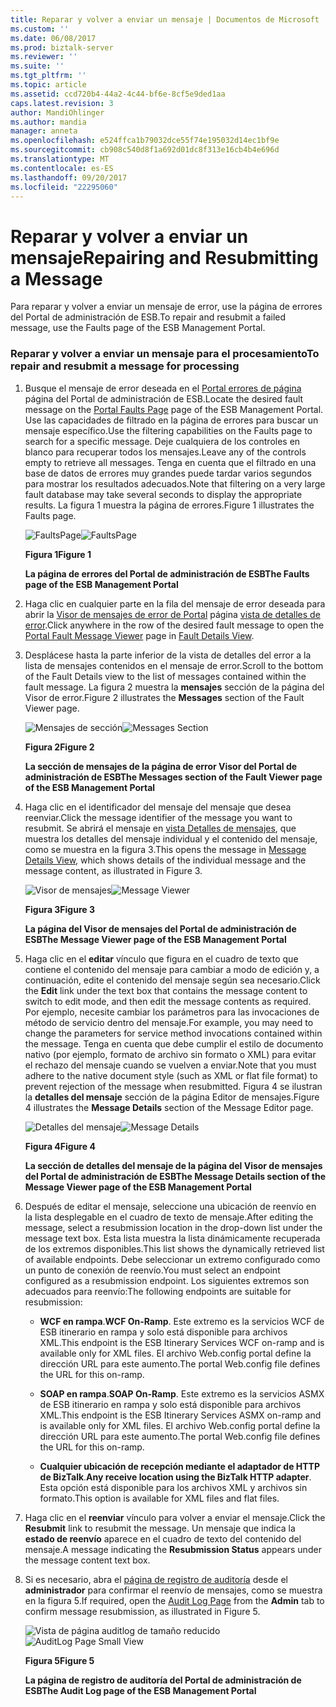 ```yaml
---
title: Reparar y volver a enviar un mensaje | Documentos de Microsoft
ms.custom: ''
ms.date: 06/08/2017
ms.prod: biztalk-server
ms.reviewer: ''
ms.suite: ''
ms.tgt_pltfrm: ''
ms.topic: article
ms.assetid: ccd720b4-44a2-4c44-bf6e-8cf5e9ded1aa
caps.latest.revision: 3
author: MandiOhlinger
ms.author: mandia
manager: anneta
ms.openlocfilehash: e524ffca1b79032dce55f74e195032d14ec1bf9e
ms.sourcegitcommit: cb908c540d8f1a692d01dc8f313e16cb4b4e696d
ms.translationtype: MT
ms.contentlocale: es-ES
ms.lasthandoff: 09/20/2017
ms.locfileid: "22295060"
---
```

# <a name="repairing-and-resubmitting-a-message"></a><span data-ttu-id="5c24a-102">Reparar y volver a enviar un mensaje</span><span class="sxs-lookup"><span data-stu-id="5c24a-102">Repairing and Resubmitting a Message</span></span>
<span data-ttu-id="5c24a-103">Para reparar y volver a enviar un mensaje de error, use la página de errores del Portal de administración de ESB.</span><span class="sxs-lookup"><span data-stu-id="5c24a-103">To repair and resubmit a failed message, use the Faults page of the ESB Management Portal.</span></span>  
  
### <a name="to-repair-and-resubmit-a-message-for-processing"></a><span data-ttu-id="5c24a-104">Reparar y volver a enviar un mensaje para el procesamiento</span><span class="sxs-lookup"><span data-stu-id="5c24a-104">To repair and resubmit a message for processing</span></span>  
  
1.  <span data-ttu-id="5c24a-105">Busque el mensaje de error deseada en el [Portal errores de página](../esb-toolkit/portal-faults-page.md) página del Portal de administración de ESB.</span><span class="sxs-lookup"><span data-stu-id="5c24a-105">Locate the desired fault message on the [Portal Faults Page](../esb-toolkit/portal-faults-page.md) page of the ESB Management Portal.</span></span> <span data-ttu-id="5c24a-106">Use las capacidades de filtrado en la página de errores para buscar un mensaje específico.</span><span class="sxs-lookup"><span data-stu-id="5c24a-106">Use the filtering capabilities on the Faults page to search for a specific message.</span></span> <span data-ttu-id="5c24a-107">Deje cualquiera de los controles en blanco para recuperar todos los mensajes.</span><span class="sxs-lookup"><span data-stu-id="5c24a-107">Leave any of the controls empty to retrieve all messages.</span></span> <span data-ttu-id="5c24a-108">Tenga en cuenta que el filtrado en una base de datos de errores muy grandes puede tardar varios segundos para mostrar los resultados adecuados.</span><span class="sxs-lookup"><span data-stu-id="5c24a-108">Note that filtering on a very large fault database may take several seconds to display the appropriate results.</span></span> <span data-ttu-id="5c24a-109">La figura 1 muestra la página de errores.</span><span class="sxs-lookup"><span data-stu-id="5c24a-109">Figure 1 illustrates the Faults page.</span></span>  
  
     <span data-ttu-id="5c24a-110">![FaultsPage](../esb-toolkit/media/faultspage.gif "FaultsPage")</span><span class="sxs-lookup"><span data-stu-id="5c24a-110">![FaultsPage](../esb-toolkit/media/faultspage.gif "FaultsPage")</span></span>  
  
     <span data-ttu-id="5c24a-111">**Figura 1**</span><span class="sxs-lookup"><span data-stu-id="5c24a-111">**Figure 1**</span></span>  
  
     <span data-ttu-id="5c24a-112">**La página de errores del Portal de administración de ESB**</span><span class="sxs-lookup"><span data-stu-id="5c24a-112">**The Faults page of the ESB Management Portal**</span></span>  
  
2.  <span data-ttu-id="5c24a-113">Haga clic en cualquier parte en la fila del mensaje de error deseada para abrir la [Visor de mensajes de error de Portal](../esb-toolkit/portal-fault-message-viewer.md) página [vista de detalles de error](../esb-toolkit/fault-details-view.md).</span><span class="sxs-lookup"><span data-stu-id="5c24a-113">Click anywhere in the row of the desired fault message to open the [Portal Fault Message Viewer](../esb-toolkit/portal-fault-message-viewer.md) page in [Fault Details View](../esb-toolkit/fault-details-view.md).</span></span>  
  
3.  <span data-ttu-id="5c24a-114">Desplácese hasta la parte inferior de la vista de detalles del error a la lista de mensajes contenidos en el mensaje de error.</span><span class="sxs-lookup"><span data-stu-id="5c24a-114">Scroll to the bottom of the Fault Details view to the list of messages contained within the fault message.</span></span> <span data-ttu-id="5c24a-115">La figura 2 muestra la **mensajes** sección de la página del Visor de error.</span><span class="sxs-lookup"><span data-stu-id="5c24a-115">Figure 2 illustrates the **Messages** section of the Fault Viewer page.</span></span>  
  
     <span data-ttu-id="5c24a-116">![Mensajes de sección](../esb-toolkit/media/ch8-messagessection.gif "Ch8-MessagesSection")</span><span class="sxs-lookup"><span data-stu-id="5c24a-116">![Messages Section](../esb-toolkit/media/ch8-messagessection.gif "Ch8-MessagesSection")</span></span>  
  
     <span data-ttu-id="5c24a-117">**Figura 2**</span><span class="sxs-lookup"><span data-stu-id="5c24a-117">**Figure 2**</span></span>  
  
     <span data-ttu-id="5c24a-118">**La sección de mensajes de la página de error Visor del Portal de administración de ESB**</span><span class="sxs-lookup"><span data-stu-id="5c24a-118">**The Messages section of the Fault Viewer page of the ESB Management Portal**</span></span>  
  
4.  <span data-ttu-id="5c24a-119">Haga clic en el identificador del mensaje del mensaje que desea reenviar.</span><span class="sxs-lookup"><span data-stu-id="5c24a-119">Click the message identifier of the message you want to resubmit.</span></span> <span data-ttu-id="5c24a-120">Se abrirá el mensaje en [vista Detalles de mensajes](../esb-toolkit/message-details-view.md), que muestra los detalles del mensaje individual y el contenido del mensaje, como se muestra en la figura 3.</span><span class="sxs-lookup"><span data-stu-id="5c24a-120">This opens the message in [Message Details View](../esb-toolkit/message-details-view.md), which shows details of the individual message and the message content, as illustrated in Figure 3.</span></span>  
  
     <span data-ttu-id="5c24a-121">![Visor de mensajes](../esb-toolkit/media/ch8-messageviewer.gif "Ch8-MessageViewer")</span><span class="sxs-lookup"><span data-stu-id="5c24a-121">![Message Viewer](../esb-toolkit/media/ch8-messageviewer.gif "Ch8-MessageViewer")</span></span>  
  
     <span data-ttu-id="5c24a-122">**Figura 3**</span><span class="sxs-lookup"><span data-stu-id="5c24a-122">**Figure 3**</span></span>  
  
     <span data-ttu-id="5c24a-123">**La página del Visor de mensajes del Portal de administración de ESB**</span><span class="sxs-lookup"><span data-stu-id="5c24a-123">**The Message Viewer page of the ESB Management Portal**</span></span>  
  
5.  <span data-ttu-id="5c24a-124">Haga clic en el **editar** vínculo que figura en el cuadro de texto que contiene el contenido del mensaje para cambiar a modo de edición y, a continuación, edite el contenido del mensaje según sea necesario.</span><span class="sxs-lookup"><span data-stu-id="5c24a-124">Click the **Edit** link under the text box that contains the message content to switch to edit mode, and then edit the message contents as required.</span></span> <span data-ttu-id="5c24a-125">Por ejemplo, necesite cambiar los parámetros para las invocaciones de método de servicio dentro del mensaje.</span><span class="sxs-lookup"><span data-stu-id="5c24a-125">For example, you may need to change the parameters for service method invocations contained within the message.</span></span> <span data-ttu-id="5c24a-126">Tenga en cuenta que debe cumplir el estilo de documento nativo (por ejemplo, formato de archivo sin formato o XML) para evitar el rechazo del mensaje cuando se vuelven a enviar.</span><span class="sxs-lookup"><span data-stu-id="5c24a-126">Note that you must adhere to the native document style (such as XML or flat file format) to prevent rejection of the message when resubmitted.</span></span> <span data-ttu-id="5c24a-127">Figura 4 se ilustran la **detalles del mensaje** sección de la página Editor de mensajes.</span><span class="sxs-lookup"><span data-stu-id="5c24a-127">Figure 4 illustrates the **Message Details** section of the Message Editor page.</span></span>  
  
     <span data-ttu-id="5c24a-128">![Detalles del mensaje](../esb-toolkit/media/ch8-messagedetails.gif "Ch8-MessageDetails")</span><span class="sxs-lookup"><span data-stu-id="5c24a-128">![Message Details](../esb-toolkit/media/ch8-messagedetails.gif "Ch8-MessageDetails")</span></span>  
  
     <span data-ttu-id="5c24a-129">**Figura 4**</span><span class="sxs-lookup"><span data-stu-id="5c24a-129">**Figure 4**</span></span>  
  
     <span data-ttu-id="5c24a-130">**La sección de detalles del mensaje de la página del Visor de mensajes del Portal de administración de ESB**</span><span class="sxs-lookup"><span data-stu-id="5c24a-130">**The Message Details section of the Message Viewer page of the ESB Management Portal**</span></span>  
  
6.  <span data-ttu-id="5c24a-131">Después de editar el mensaje, seleccione una ubicación de reenvío en la lista desplegable en el cuadro de texto de mensaje.</span><span class="sxs-lookup"><span data-stu-id="5c24a-131">After editing the message, select a resubmission location in the drop-down list under the message text box.</span></span> <span data-ttu-id="5c24a-132">Esta lista muestra la lista dinámicamente recuperada de los extremos disponibles.</span><span class="sxs-lookup"><span data-stu-id="5c24a-132">This list shows the dynamically retrieved list of available endpoints.</span></span> <span data-ttu-id="5c24a-133">Debe seleccionar un extremo configurado como un punto de conexión de reenvío.</span><span class="sxs-lookup"><span data-stu-id="5c24a-133">You must select an endpoint configured as a resubmission endpoint.</span></span> <span data-ttu-id="5c24a-134">Los siguientes extremos son adecuados para reenvío:</span><span class="sxs-lookup"><span data-stu-id="5c24a-134">The following endpoints are suitable for resubmission:</span></span>  
  
    -   <span data-ttu-id="5c24a-135">**WCF en rampa**.</span><span class="sxs-lookup"><span data-stu-id="5c24a-135">**WCF On-Ramp**.</span></span> <span data-ttu-id="5c24a-136">Este extremo es la servicios WCF de ESB itinerario en rampa y solo está disponible para archivos XML.</span><span class="sxs-lookup"><span data-stu-id="5c24a-136">This endpoint is the ESB Itinerary Services WCF on-ramp and is available only for XML files.</span></span> <span data-ttu-id="5c24a-137">El archivo Web.config portal define la dirección URL para este aumento.</span><span class="sxs-lookup"><span data-stu-id="5c24a-137">The portal Web.config file defines the URL for this on-ramp.</span></span>  
  
    -   <span data-ttu-id="5c24a-138">**SOAP en rampa**.</span><span class="sxs-lookup"><span data-stu-id="5c24a-138">**SOAP On-Ramp**.</span></span> <span data-ttu-id="5c24a-139">Este extremo es la servicios ASMX de ESB itinerario en rampa y solo está disponible para archivos XML.</span><span class="sxs-lookup"><span data-stu-id="5c24a-139">This endpoint is the ESB Itinerary Services ASMX on-ramp and is available only for XML files.</span></span> <span data-ttu-id="5c24a-140">El archivo Web.config portal define la dirección URL para este aumento.</span><span class="sxs-lookup"><span data-stu-id="5c24a-140">The portal Web.config file defines the URL for this on-ramp.</span></span>  
  
    -   <span data-ttu-id="5c24a-141">**Cualquier ubicación de recepción mediante el adaptador de HTTP de BizTalk**.</span><span class="sxs-lookup"><span data-stu-id="5c24a-141">**Any receive location using the BizTalk HTTP adapter**.</span></span> <span data-ttu-id="5c24a-142">Esta opción está disponible para los archivos XML y archivos sin formato.</span><span class="sxs-lookup"><span data-stu-id="5c24a-142">This option is available for XML files and flat files.</span></span>  
  
7.  <span data-ttu-id="5c24a-143">Haga clic en el **reenviar** vínculo para volver a enviar el mensaje.</span><span class="sxs-lookup"><span data-stu-id="5c24a-143">Click the **Resubmit** link to resubmit the message.</span></span> <span data-ttu-id="5c24a-144">Un mensaje que indica la **estado de reenvío** aparece en el cuadro de texto del contenido del mensaje.</span><span class="sxs-lookup"><span data-stu-id="5c24a-144">A message indicating the **Resubmission Status** appears under the message content text box.</span></span>  
  
8.  <span data-ttu-id="5c24a-145">Si es necesario, abra el [página de registro de auditoría](../esb-toolkit/audit-log-page.md) desde el **administrador** para confirmar el reenvío de mensajes, como se muestra en la figura 5.</span><span class="sxs-lookup"><span data-stu-id="5c24a-145">If required, open the [Audit Log Page](../esb-toolkit/audit-log-page.md) from the **Admin** tab to confirm message resubmission, as illustrated in Figure 5.</span></span>  
  
     <span data-ttu-id="5c24a-146">![Vista de página auditlog de tamaño reducido](../esb-toolkit/media/ch8-auditlogpagesmallview.gif "Ch8-AuditLogPageSmallView")</span><span class="sxs-lookup"><span data-stu-id="5c24a-146">![AuditLog Page Small View](../esb-toolkit/media/ch8-auditlogpagesmallview.gif "Ch8-AuditLogPageSmallView")</span></span>  
  
     <span data-ttu-id="5c24a-147">**Figura 5**</span><span class="sxs-lookup"><span data-stu-id="5c24a-147">**Figure 5**</span></span>  
  
     <span data-ttu-id="5c24a-148">**La página de registro de auditoría del Portal de administración de ESB**</span><span class="sxs-lookup"><span data-stu-id="5c24a-148">**The Audit Log page of the ESB Management Portal**</span></span>